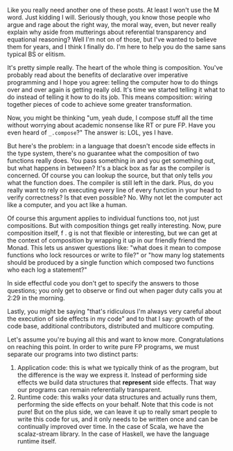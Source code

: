 
Like you really need another one of these posts. At least I won't use the M
word. Just kidding I will. Seriously though, you know those people who argue and
rage about the right way, the moral way, even, but never really explain why
aside from mutterings about referential transparency and equational reasoning?
Well I'm not on of those, but I've wanted to believe them for years, and I think
I finally do. I'm here to help you do the same sans typical BS or elitism.

It's pretty simple really. The heart of the whole thing is composition. You've
probably read about the benefits of declarative over imperative programming and
I hope you agree: telling the computer how to do things over and over again is
getting really old.  It's time we started telling it what to do instead of
telling it how to do its job. This means composition: wiring together pieces of
code to achieve some greater transformation.

Now, you might be thinking "um, yeah dude, I compose stuff all the time without
worrying about academic nonsense like RT or pure FP. Have you even heard of
`_.compose`?" The answer is: LOL, yes I have.

But here's the problem: in a language that doesn't encode side effects in the
type system, there's no guarantee what the composition of two functions really
does. You pass something in and you get something out, but what happens in
between? It's a black box as far as the compiler is concerned. Of course you can
lookup the source, but that only tells *you* what the function does. The
compiler is still left in the dark. Plus, do you really want to rely on
executing every line of every function in your head to verify correctness? Is
that even possible? No. Why not let the computer act like a computer, and you
act like a human.

Of course this argument applies to individual functions too, not just
compositions. But with composition things get really interesting. Now, pure
composition itself, f . g is not that flexible or interesting, but we can get at
the context of composition by wrapping it up in our friendly friend the Monad.
This lets us answer questions like: "what does it mean to compose functions who
lock resources or write to file?" or "how many log statements should be produced
by a single function which composed two functions who each log a statement?"

In side effectful code you don't get to specify the answers to those questions;
you only get to observe or find out when pager duty calls you at 2:29 in the
morning.

Lastly, you might be saying "that's ridiculous I'm always very careful about the
execution of side effects in my code" and to that I say: growth of the code
base, additional contributors, distributed and multicore computing.

Let's assume you're buying all this and want to know more. Congratulations on
reaching this point. In order to write pure FP programs, we must separate our
programs into two distinct parts:

1. Application code: this is what we typically think of as the program, but the
   difference is the way we express it. Instead of performing side effects we
   build data structures that __represent__ side effects. That way our programs
   can remain referentially transparent.
2. Runtime code: this walks your data structures and actually runs them,
   performing the side effects on your behalf. Note that this code is not pure!
   But on the plus side, we can leave it up to really smart people to write this
   code for us, and it only needs to be written once and can be continually
   improved over time. In the case of Scala, we have the scalaz-stream library. In the
   case of Haskell, we have the language runtime itself.

